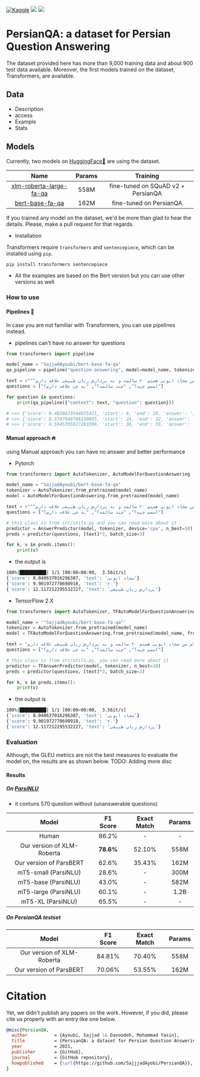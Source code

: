 <a href="https://www.kaggle.com/"><img alt="Kaggle" src="https://img.shields.io/static/v1?label=Kaggle&message=Click&logo=Kaggle&color=20BEFF"/></a>
<a href="https://huggingface.co/"><img src="https://img.shields.io/static/v1?label=%F0%9F%A4%97%20Hugging%20Face&message=Click&color=yellow"></a>
<a href="https://paperswithcode.com/"><img src="https://img.shields.io/static/v1?label=%F0%9F%93%8E%20Papers%20With%20Code&message=Click&color=21cbce"></a>

# PersianQA: a dataset for Persian Question Answering

The dataset provided here has more than 9,000 training data and about 900 test data available.
Moreover, the first models trained on the dataset, Transformers, are available.

## Data
- Description
- access
- Example
- Stats

## Models

Currently, two models on [HuggingFace🤗](https://huggingface.co/SajjadAyoubi/) are using the dataset.


|           Name             | Params | Training |
| :------------------------: | :------: | :---------: |
| [xlm-roberta-large-fa-qa](https://huggingface.co/SajjadAyoubi/xlm-roberta-large-fa-qa) |  558M  |   fine-tuned on SQuAD v2 + PersianQA   |
| [bert-base-fa-qa](https://huggingface.co/SajjadAyoubi/bert-base-fa-qa)    |  162M  |  fine-tuned on PersianQA    |


If you trained any model on the dataset, we'd be more than glad to hear the
details. Please, make a pull request for that regards.

- Installation

Transformers require `transformers` and `sentencepiece`, which can be installed using `pip`.
```sh
pip install transformers sentencepiece
```

- All the examples are based on the Bert version but you can use other versions as well

### How to use
#### Pipelines 🚀

In case you are not familiar with Transformers, you can use pipelines instead.
  - pipelines can't have no answer for questions

```python
from transformers import pipeline

model_name = "SajjadAyoubi/bert-base-fa-qa"
qa_pipeline = pipeline("question-answering", model=model_name, tokenizer=model_name)

text = r"""سلام من سجاد ایوبی هستم ۲۰ سالمه و به پردازش زبان طبیعی علاقه دارم """
questions = ["اسمم چیه؟", "چند سالمه؟", "به چی علاقه دارم؟"]

for question in questions:
    print(qa_pipeline({"context": text, "question": question}))

# >>> {'score': 0.4839823544025421, 'start': 8, 'end': 18, 'answer': 'سجاد ایوبی'}
# >>> {'score': 0.3747948706150055, 'start': 24, 'end': 32, 'answer': '۲۰ سالمه'}
# >>> {'score': 0.5945395827293396, 'start': 38, 'end': 55, 'answer': 'پردازش زبان طبیعی'}
```

#### Manual approach 🔥
using Manual approach you can have no answer and better performance

- Pytorch
```python
from transformers import AutoTokenizer, AutoModelForQuestionAnswering

model_name = "SajjadAyoubi/bert-base-fa-qa"
tokenizer = AutoTokenizer.from_pretrained(model_name)
model = AutoModelForQuestionAnswering.from_pretrained(model_name)

text = r"""سلام من سجاد ایوبی هستم ۲۰ سالمه و به پردازش زبان طبیعی علاقه دارم """
questions = ["اسمم چیه؟", "چند سالمه؟", "به چی علاقه دارم؟"]

# this class is from src/utils.py and you can read more about it
predictor = AnswerPredictor(model, tokenizer, device='cpu', n_best=10)
preds = predictor(questions, [text]*3, batch_size=3)

for k, v in preds.items():
    print(v)
```
  - the output is
  ```sh
  100%|██████████| 1/1 [00:00<00:00,  3.56it/s]
  {'score': 8.040637016296387, 'text': 'سجاد ایوبی'}
  {'score': 9.901972770690918, 'text': '۲۰'}
  {'score': 12.117212295532227, 'text': 'پردازش زبان طبیعی'}
  ```

- TensorFlow 2.X
```python
from transformers import AutoTokenizer, TFAutoModelForQuestionAnswering

model_name = '"SajjadAyoubi/bert-base-fa-qa"'
tokenizer = AutoTokenizer.from_pretrained(model_name)
model = TFAutoModelForQuestionAnswering.from_pretrained(model_name, from_pt=True)

text = "سلام من سجاد ایوبی هستم ۲۰ سالمه و به پردازش زبان طبیعی علاقه دارم "
questions = ["اسمم چیه؟", "چند سالمه؟", "به چی علاقه دارم؟"]

# this class is from src/utils.py, you can read more about it
predictor = TFAnswerPredictor(model, tokenizer, n_best=10)
preds = predictor(questions, [text]*3, batch_size=3)

for k, v in preds.items():
    print(v)
```
  - the output is
  ```sh
  100%|██████████| 1/1 [00:00<00:00,  3.56it/s]
  {'score': 8.040637016296387, 'text': 'سجاد ایوبی'}
  {'score': 9.901972770690918, 'text': '۲۰'}
  {'score': 12.117212295532227, 'text': 'پردازش زبان طبیعی'}
  ```

### Evaluation
Although, the GLEU metrics are not the best measures to evaluate the model on,
the results are as shown below. TODO: Adding more disc

#### Results
##### On [ParsiNLU](https://github.com/persiannlp/parsinlu)
- it contuns 570 question without (unanswerable questions)

|           Model            | F1 Score | Exact Match | Params |
| :------------------------: | :------: | :---------: | :----: |
|           Human            |  86.2%   |     -       |    -     |
| Our version of XLM-Roberta |  **78.6%**   |   52.10%    |  558M |  
| Our version of ParsBERT    |  62.6%   |   35.43%    |  162M  |
|    mT5-small (ParsiNLU)    |  28.6%   |     -       |  300M  |
|    mT5-base (ParsiNLU)     |  43.0%   |     -       |  582M  |
|    mT5-large (ParsiNLU)    |  60.1%   |     -       |  1.2B  |
|     mT5-XL (ParsiNLU)      |  65.5%   |     -       |    -   |


##### On PersianQA testset
|           Model            | F1 Score | Exact Match | Params |
| :------------------------: | :------: | :---------: | :----: |
| Our version of XLM-Roberta |  84.81%  |   70.40%    |  558M  |
| Our version of ParsBERT    |  70.06%  |   53.55%    |  162M  |


# Citation
Yet, we didn't publish any papers on the work.
However, if you did, please cite us properly with an entry like one below.

```bibtex
@misc{PersianQA,
  author          = {Ayoubi, Sajjad \& Davoodeh, Mohammad Yasin},
  title           = {PersianQA: a dataset for Persian Question Answering},
  year            = 2021,
  publisher       = {GitHub},
  journal         = {GitHub repository},
  howpublished    = {\url{https://github.com/SajjjadAyobi/PersianQA}},
}
```
